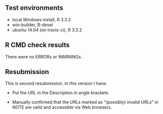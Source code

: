## Test environments
* local Windows install, R 3.3.2
* win-builder, R-devel
* ubuntu 14.04 (on travis-ci), R 3.3.2

## R CMD check results
There were no ERRORs or WARNINGs.

## Resubmission
This is second resubmission. In this version I have:

* Put the URL in the Description in angle brackets

* Manually confirmed that the URLs marked as "(possibly) invalid URLs" in NOTE
are valid and accessible via Web browsers.
